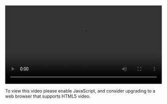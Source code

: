 <video controls="" style="width: 100%; display: block;"><source src="http://o86bpj665.bkt.clouddn.com/meteor-express-ajax/2-1-express-intro.mp4" type="video/mp4"><p>To view this video please enable JavaScript, and consider upgrading to a web browser that supports HTML5 video.</p></video>
